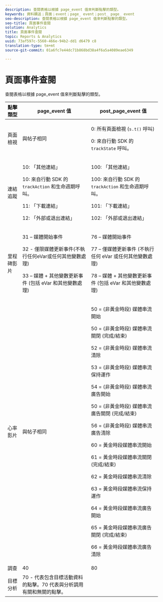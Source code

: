 ```yaml
---
description: 查閱表格以根據 page_event 值來判斷點擊的類型。
keywords: 資料饋送；頁面；event；page_ event；post_ page_ event
seo-description: 查閱表格以根據 page_event 值來判斷點擊的類型。
seo-title: 頁面事件查閱
solution: Analytics
title: 頁面事件查閱
topic: Reports & Analytics
uuid: 73af597c-5560-466e-94b2-dd1 d6479 c8
translation-type: tm+mt
source-git-commit: 01a6fc7e44dc71b868bd38a4f6a5a4089eae6349

---
```



# 頁面事件查閱

查閱表格以根據 page_event 值來判斷點擊的類型。

<table id="table_33AF375E0B41474696D7A4A92C652A5F"> 
 <thead> 
  <tr> 
   <th colname="col1" class="entry"> 點擊類型 </th> 
   <th colname="col02" class="entry"> page_event 值 </th> 
   <th colname="col2" class="entry"> post_page_event 值 </th> 
  </tr> 
 </thead>
 <tbody> 
  <tr> 
   <td colname="col1"> 頁面檢視 </td> 
   <td colname="col02"> 與帖子相同 </td> 
   <td colname="col2"> <p>0: 所有頁面檢視 (<code>s.t()</code> 呼叫) </p> <p>0: 來自行動 SDK 的 <code>trackState</code> 呼叫。 </p> </td> 
  </tr> 
  <tr> 
   <td colname="col1"> 連結追蹤 </td> 
   <td colname="col02"> <p>10: 「其他連結」 </p> <p>10: 來自行動 SDK 的 <code>trackAction</code> 和生命週期呼叫。 </p> <p>11: 「下載連結」 </p> <p>12: 「外部或退出連結」 </p> </td> 
   <td colname="col2"> <p>100: 「其他連結」 </p> <p>100: 來自行動 SDK 的 <code>trackAction</code> 和生命週期呼叫。 </p> <p>101: 「下載連結」 </p> <p>102: 「外部或退出連結」 </p> </td> 
  </tr> 
  <tr> 
   <td colname="col1"> 里程碑影片 </td> 
   <td colname="col02"> 
    <!--<p>30 - Legacy full media tracking event at the end of the video playback (no longer supported)</p>--> <p>31 – 媒體開始事件 </p> <p>32 - 僅限媒體更新事件(不執行任何eVar或任何其他變數處理) </p> <p>33 – 媒體 + 其他變數更新事件 (包括 eVar 和其他變數處理) </p> </td> 
   <td colname="col2"> 
    <!--<p> 75 - Legacy full media tracking event at theend of the video playback (no longer supported)</p>--> <p> 76 – 媒體開始事件 </p> <p>77 – 僅媒體更新事件 (不執行任何 eVar 或任何其他變數處理) </p> <p>78 – 媒體 + 其他變數更新事件 (包括 eVar 和其他變數處理) </p> </td> 
  </tr> 
  <tr> 
   <td colname="col1"> <p>心率影片 </p> </td> 
   <td colname="col02"> 與帖子相同 </td> 
   <td colname="col2"> <p> 50 = (非黃金時段) 媒體串流開始 </p> <p> 50 = (非黃金時段) 媒體串流關閉 (完成/結束) </p> <p> 52 = (非黃金時段) 媒體串流清除 </p> <p> 53 = (非黃金時段) 媒體串流保持運作 </p> <p> 54 = (非黃金時段) 媒體串流廣告開始 </p> <p> 50 = (非黃金時段) 媒體串流廣告關閉 (完成/結束) </p> <p> 56 = (非黃金時段) 媒體串流廣告清除 </p> <p> 60 = 黃金時段媒體串流開始 </p> <p> 61 = 黃金時段媒體串流關閉 (完成/結束) </p> <p> 62 = 黃金時段媒體串流清除 </p> <p> 63 = 黃金時段媒體串流保持運作 </p> <p> 64 = 黃金時段媒體串流廣告開始 </p> <p> 65 = 黃金時段媒體串流廣告關閉 (完成/結束) </p> <p> 66 = 黃金時段媒體串流廣告清除 </p> </td> 
  </tr> 
  <tr> 
   <td colname="col1"> 調查 </td> 
   <td colname="col02"> 40 </td> 
   <td colname="col2"> 80 </td> 
  </tr> 
  <tr> 
   <td colname="col1"> 目標分析 </td> 
   <td colname="col02"> 70 - 代表包含目標活動資料的點擊。70 代表與分析調用有關和無關的點擊。 </td> 
   <td colname="col2"> </td> 
  </tr> 
 </tbody> 
</table>

